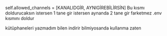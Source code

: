 self.allowed_channels = [KANALIDGİR, AYNIGİREBİLİRSİN] 
Bu kısmı doldurucaksın istersen 1 tane gir istersen aynanda 2 tane gir farketmez
.env kısmını doldur 

kütüphaneleri yazmadım bilen indirir bilmiyosanda kullanma zaten
